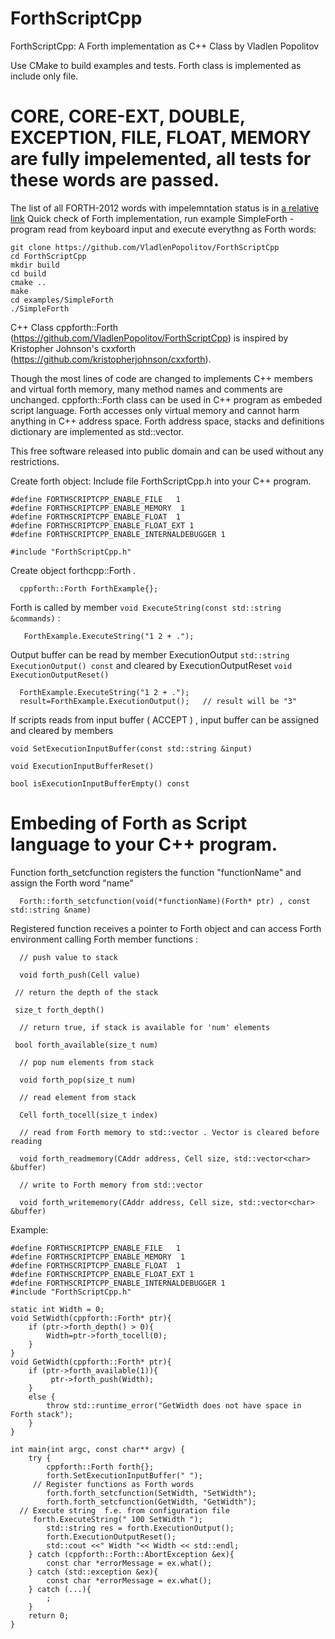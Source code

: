 # ForthScriptCpp

ForthScriptCpp: A Forth implementation as C++ Class by Vladlen Popolitov 

Use CMake to build examples and tests. Forth class is implemented as include only file.

CORE, CORE-EXT, DOUBLE, EXCEPTION, FILE, FLOAT, MEMORY are fully impelemented, all tests for these words are passed.
==============================================
The list of all FORTH-2012 words with impelemntation status is in [a relative link](words_status.txt) 
Quick check of Forth implementation, run example SimpleForth - program read from keyboard input and execute everythng as Forth words:
```
git clone https://github.com/VladlenPopolitov/ForthScriptCpp
cd ForthScriptCpp
mkdir build
cd build
cmake ..
make
cd examples/SimpleForth
./SimpleForth
```

C++ Class cppforth::Forth (https://github.com/VladlenPopolitov/ForthScriptCpp) 
is inspired by Kristopher Johnson's cxxforth (https://github.com/kristopherjohnson/cxxforth). 

Though the most lines of code are changed to implements C++ members and virtual 
forth memory, many method names and comments are unchanged. cppforth::Forth class
can be used in C++ program as embeded script language. Forth accesses only virtual memory
and cannot harm anything in C++ address space. Forth address space, stacks and definitions
dictionary are implemented as std::vector.

This free software released into public domain and can be used without any restrictions.

 Create forth object:
 Include file ForthScriptCpp.h into your C++ program. 

```
#define FORTHSCRIPTCPP_ENABLE_FILE   1
#define FORTHSCRIPTCPP_ENABLE_MEMORY  1
#define FORTHSCRIPTCPP_ENABLE_FLOAT  1
#define FORTHSCRIPTCPP_ENABLE_FLOAT_EXT 1
#define FORTHSCRIPTCPP_ENABLE_INTERNALDEBUGGER 1

#include "ForthScriptCpp.h"
```

 Create object forthcpp::Forth .

```
  cppforth::Forth ForthExample{};
```

 Forth is called by member `void ExecuteString(const std::string &commands)` :

```
   ForthExample.ExecuteString("1 2 + .");
```

 Output buffer can be read by member  ExecutionOutput `std::string ExecutionOutput() const` and cleared by ExecutionOutputReset `void ExecutionOutputReset()`
```
  ForthExample.ExecuteString("1 2 + .");
  result=ForthExample.ExecutionOutput();   // result will be "3"
```

 If scripts reads from input buffer ( ACCEPT ) , input buffer can be assigned and cleared by members

  `void SetExecutionInputBuffer(const std::string &input)`

  `void ExecutionInputBufferReset()`

  `bool isExecutionInputBufferEmpty() const `

 Embeding of Forth as Script language to your C++ program.
========================================================== 

  Function forth_setcfunction registers the function "functionName" and assign the Forth word "name"

```
  Forth::forth_setcfunction(void(*functionName)(Forth* ptr) , const std::string &name)
```

  Registered function receives a pointer to Forth object and can access Forth environment 
  calling Forth member functions :
```
  // push value to stack

  void forth_push(Cell value)
 
 // return the depth of the stack
 
 size_t forth_depth()

  // return true, if stack is available for 'num' elements
 
 bool forth_available(size_t num) 

  // pop num elements from stack

  void forth_pop(size_t num)

  // read element from stack

  Cell forth_tocell(size_t index)

  // read from Forth memory to std::vector . Vector is cleared before reading

  void forth_readmemory(CAddr address, Cell size, std::vector<char> &buffer)

  // write to Forth memory from std::vector

  void forth_writememory(CAddr address, Cell size, std::vector<char> &buffer)

```

Example:

```
#define FORTHSCRIPTCPP_ENABLE_FILE   1
#define FORTHSCRIPTCPP_ENABLE_MEMORY  1
#define FORTHSCRIPTCPP_ENABLE_FLOAT  1
#define FORTHSCRIPTCPP_ENABLE_FLOAT_EXT 1
#define FORTHSCRIPTCPP_ENABLE_INTERNALDEBUGGER 1
#include "ForthScriptCpp.h"

static int Width = 0;
void SetWidth(cppforth::Forth* ptr){
	if (ptr->forth_depth() > 0){
		Width=ptr->forth_tocell(0);
	}
}
void GetWidth(cppforth::Forth* ptr){
	if (ptr->forth_available(1)){
		 ptr->forth_push(Width);
	}
	else {
		throw std::runtime_error("GetWidth does not have space in Forth stack");
	}
}

int main(int argc, const char** argv) {
	try {
		cppforth::Forth forth{};
		forth.SetExecutionInputBuffer(" ");
	 // Register functions as Forth words		
		forth.forth_setcfunction(SetWidth, "SetWidth");
		forth.forth_setcfunction(GetWidth, "GetWidth");
  // Execute string  f.e. from configuration file
	 forth.ExecuteString(" 100 SetWidth ");
		std::string res = forth.ExecutionOutput();
		forth.ExecutionOutputReset();
		std::cout <<" Width "<< Width << std::endl;
	} catch (cppforth::Forth::AbortException &ex){
		const char *errorMessage = ex.what();
	} catch (std::exception &ex){
		const char *errorMessage = ex.what();
	} catch (...){
		;
	}
	return 0;
}
```
